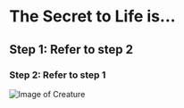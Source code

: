 # The Secret to Life is...
## Step 1: Refer to step 2
### Step 2: Refer to step 1
  ![Image of Creature](https://i.pinimg.com/originals/16/4c/d7/164cd7ec89fe898ecd60875c1d1042e3.gif)
